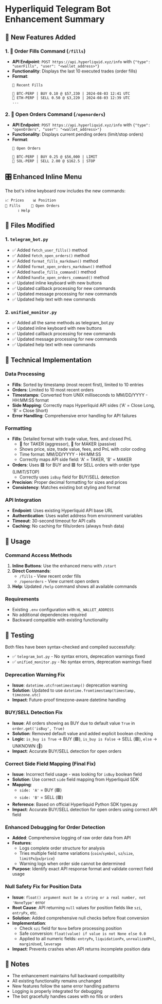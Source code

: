 # Hyperliquid Telegram Bot Enhancement Summary

## 🎯 New Features Added

### 1. 📑 Order Fills Command (`/fills`)
- **API Endpoint**: `POST https://api.hyperliquid.xyz/info` with `{"type": "userFills", "user": "<wallet_address>"}`
- **Functionality**: Displays the last 10 executed trades (order fills)
- **Format**: 
  ```
  📑 Recent Fills
  
  🔹 BTC-PERP | BUY 0.10 @ $57,230 | 2024-08-03 12:41 UTC
  🔻 ETH-PERP | SELL 0.50 @ $3,220 | 2024-08-03 12:39 UTC
  ...
  ```

### 2. 🧾 Open Orders Command (`/openorders`)
- **API Endpoint**: `POST https://api.hyperliquid.xyz/info` with `{"type": "openOrders", "user": "<wallet_address>"}`
- **Functionality**: Displays current pending orders (limit/stop orders)
- **Format**:
  ```
  🧾 Open Orders
  
  🔸 BTC-PERP | BUY 0.25 @ $56,000 | LIMIT
  🔸 SOL-PERP | SELL 2.00 @ $162.5 | STOP
  ```

## 🎛️ Enhanced Inline Menu

The bot's inline keyboard now includes the new commands:

```
📈 Prices    📊 Position
📑 Fills     🧾 Open Orders
      ℹ️ Help
```

## 📁 Files Modified

### 1. `telegram_bot.py`
- ✅ Added `fetch_user_fills()` method
- ✅ Added `fetch_open_orders()` method
- ✅ Added `format_fills_markdown()` method
- ✅ Added `format_open_orders_markdown()` method
- ✅ Added `handle_fills_command()` method
- ✅ Added `handle_open_orders_command()` method
- ✅ Updated inline keyboard with new buttons
- ✅ Updated callback processing for new commands
- ✅ Updated message processing for new commands
- ✅ Updated help text with new commands

### 2. `unified_monitor.py`
- ✅ Added all the same methods as telegram_bot.py
- ✅ Updated inline keyboard with new buttons
- ✅ Updated callback processing for new commands
- ✅ Updated message processing for new commands
- ✅ Updated help text with new commands

## 🔧 Technical Implementation

### Data Processing
- **Fills**: Sorted by timestamp (most recent first), limited to 10 entries
- **Orders**: Limited to 10 most recent orders
- **Timestamps**: Converted from UNIX milliseconds to MM/DD/YYYY - HH:MM:SS format
- **Side Mapping**: Correctly maps Hyperliquid API sides ('A' = Close Long, 'B' = Close Short)
- **Error Handling**: Comprehensive error handling for API failures

### Formatting
- **Fills**: Detailed format with trade value, fees, and closed PnL
  - 🔹 for TAKER (aggressor), 🔻 for MAKER (passive)
  - Shows price, size, trade value, fees, and PnL with color coding
  - Time format: MM/DD/YYYY - HH:MM:SS
  - Correctly maps API side field: 'A' = TAKER, 'B' = MAKER
- **Orders**: Uses 🟩 for BUY and 🟥 for SELL orders with order type (LIMIT/STOP)
  - Correctly uses `isBuy` field for BUY/SELL detection
- **Precision**: Proper decimal formatting for sizes and prices
- **Consistency**: Matches existing bot styling and format

### API Integration
- **Endpoint**: Uses existing Hyperliquid API base URL
- **Authentication**: Uses wallet address from environment variables
- **Timeout**: 30-second timeout for API calls
- **Caching**: No caching for fills/orders (always fresh data)

## 🚀 Usage

### Command Access Methods

1. **Inline Buttons**: Use the enhanced menu with `/start`
2. **Direct Commands**: 
   - `/fills` - View recent order fills
   - `/openorders` - View current open orders
3. **Help**: Updated `/help` command shows all available commands

### Requirements
- Existing `.env` configuration with `HL_WALLET_ADDRESS`
- No additional dependencies required
- Backward compatible with existing functionality

## 🧪 Testing

Both files have been syntax-checked and compiled successfully:
- ✅ `telegram_bot.py` - No syntax errors, deprecation warnings fixed
- ✅ `unified_monitor.py` - No syntax errors, deprecation warnings fixed

### Deprecation Warning Fix
- **Issue**: `datetime.utcfromtimestamp()` deprecation warning
- **Solution**: Updated to use `datetime.fromtimestamp(timestamp, timezone.utc)`
- **Impact**: Future-proof timezone-aware datetime handling

### BUY/SELL Detection Fix
- **Issue**: All orders showing as BUY due to default value `True` in `order.get('isBuy', True)`
- **Solution**: Removed default value and added explicit boolean checking
- **Logic**: `is_buy is True` → BUY (🟩), `is_buy is False` → SELL (🟥), `else` → UNKNOWN (🔸)
- **Impact**: Accurate BUY/SELL detection for open orders

### Correct Side Field Mapping (Final Fix)
- **Issue**: Incorrect field usage - was looking for `isBuy` boolean field
- **Solution**: Use correct `side` field mapping from Hyperliquid SDK
- **Mapping**: 
  - `side: 'A'` = BUY (🟩)
  - `side: 'B'` = SELL (🟥)
- **Reference**: Based on official Hyperliquid Python SDK types.py
- **Impact**: Accurate BUY/SELL detection for open orders using correct API field

### Enhanced Debugging for Order Detection
- **Added**: Comprehensive logging of raw order data from API
- **Features**: 
  - Logs complete order structure for analysis
  - Tries multiple field name variations (`coin`/`symbol`, `sz`/`size`, `limitPx`/`px`/`price`)
  - Warning logs when order side cannot be determined
- **Purpose**: Identify exact API response format and validate correct field usage

### Null Safety Fix for Position Data
- **Issue**: `float() argument must be a string or a real number, not 'NoneType'` error
- **Root Cause**: API returning `null` values for position fields like `szi`, `entryPx`, etc.
- **Solution**: Added comprehensive null checks before float conversion
- **Implementation**: 
  - Check `szi` field for `None` before processing position
  - Safe conversion: `float(value) if value is not None else 0.0`
  - Applied to all numeric fields: `entryPx`, `liquidationPx`, `unrealizedPnl`, `marginUsed`, `leverage`
- **Impact**: Prevents crashes when API returns incomplete position data

## 📝 Notes

- The enhancement maintains full backward compatibility
- All existing functionality remains unchanged
- New features follow the same error handling patterns
- Logging is properly integrated for debugging
- The bot gracefully handles cases with no fills or orders
